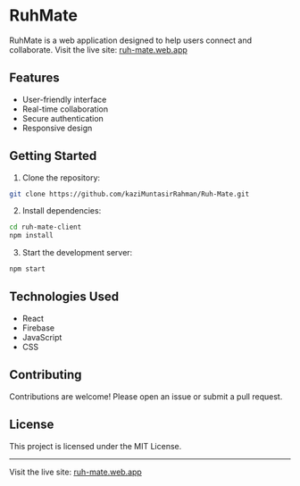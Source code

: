 # RuhMate

RuhMate is a web application designed to help users connect and collaborate. Visit the live site: [ruh-mate.web.app](https://ruh-mate.web.app)

## Features

- User-friendly interface
- Real-time collaboration
- Secure authentication
- Responsive design

## Getting Started

1. Clone the repository:
 ```bash
 git clone https://github.com/kaziMuntasirRahman/Ruh-Mate.git
 ```
2. Install dependencies:
 ```bash
 cd ruh-mate-client
 npm install
 ```
3. Start the development server:
 ```bash
 npm start
 ```

## Technologies Used

- React
- Firebase
- JavaScript
- CSS

## Contributing

Contributions are welcome! Please open an issue or submit a pull request.

## License

This project is licensed under the MIT License.

---

Visit the live site: [ruh-mate.web.app](https://ruh-mate.web.app)